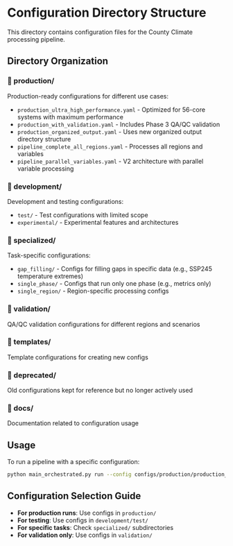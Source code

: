 # Configuration Directory Structure

This directory contains configuration files for the County Climate processing pipeline.

## Directory Organization

### 📁 production/
Production-ready configurations for different use cases:
- `production_ultra_high_performance.yaml` - Optimized for 56-core systems with maximum performance
- `production_with_validation.yaml` - Includes Phase 3 QA/QC validation 
- `production_organized_output.yaml` - Uses new organized output directory structure
- `pipeline_complete_all_regions.yaml` - Processes all regions and variables
- `pipeline_parallel_variables.yaml` - V2 architecture with parallel variable processing

### 📁 development/
Development and testing configurations:
- `test/` - Test configurations with limited scope
- `experimental/` - Experimental features and architectures

### 📁 specialized/
Task-specific configurations:
- `gap_filling/` - Configs for filling gaps in specific data (e.g., SSP245 temperature extremes)
- `single_phase/` - Configs that run only one phase (e.g., metrics only)
- `single_region/` - Region-specific processing configs

### 📁 validation/
QA/QC validation configurations for different regions and scenarios

### 📁 templates/
Template configurations for creating new configs

### 📁 deprecated/
Old configurations kept for reference but no longer actively used

### 📁 docs/
Documentation related to configuration usage

## Usage

To run a pipeline with a specific configuration:

```bash
python main_orchestrated.py run --config configs/production/production_with_validation.yaml
```

## Configuration Selection Guide

- **For production runs**: Use configs in `production/`
- **For testing**: Use configs in `development/test/`
- **For specific tasks**: Check `specialized/` subdirectories
- **For validation only**: Use configs in `validation/`